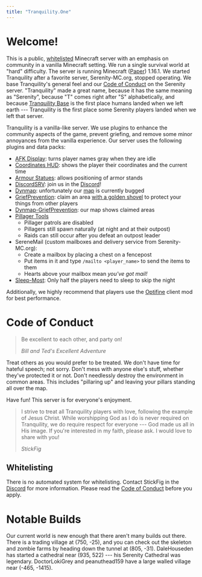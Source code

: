 ```yaml
---
title: "Tranquility.One"
---
```


# Welcome!

This is a public, [whitelisted](#whitelisting) Minecraft server with an emphasis on community in a vanilla Minecraft setting.
We run a single survival world at "hard" difficulty.
The server is running Minecraft ([Paper](https://github.com/PaperMC/Paper)) 1.16.1.
We started Tranquility after a favorite server, Serenity-MC.org, stopped operating.
We base Tranquility's general feel and our [Code of Conduct](#code-of-conduct) on the Serenity server.
"Tranquility" made a great name, because it has the same meaning as "Serenity", because "T" comes right after "S" alphabetically, and because [Tranquility Base](https://en.wikipedia.org/wiki/Tranquility_Base) is the first place humans landed when we left earth --- Tranquility is the first place some Serenity players landed when we left that server.

Tranquility is a vanilla-like server.
We use plugins to enhance the community aspects of the game, prevent griefing, and remove some minor annoyances from the vanilla experience.
Our server uses the following plugins and data packs:

- [AFK Display](https://vanillatweaks.net/picker/datapacks/): turns player names gray when they are idle
- [Coordinates HUD](https://vanillatweaks.net/picker/datapacks/): shows the player their coordinates and the current time
- [Armour Statues](https://vanillatweaks.net/picker/datapacks/): allows positioning of armor stands
- [DiscordSRV](https://www.spigotmc.org/resources/discordsrv.18494/): join us in the [Discord](https://tranquility.one/discord)!
- [Dynmap](https://www.spigotmc.org/resources/dynmap.274/): unfortunately our [map](https://tranquility.one/map) is currently bugged
- [GriefPrevention](https://github.com/TechFortress/GriefPrevention/): claim an area [with a golden shovel](https://www.youtube.com/watch?v=VDsjXB-BaE0) to protect your things from other players
- [Dynmap-GriefPrevention](https://github.com/webbukkit/Dynmap-GriefPrevention): our map shows claimed areas
- [Pillager Tools](https://vanillatweaks.net/picker/datapacks/)
  - Pillager patrols are disabled
  - Pillagers still spawn naturally (at night and at their outpost)
  - Raids can still occur after you defeat an outpost leader
- SereneMail (custom mailboxes and delivery service from Serenity-MC.org):
  - Create a mailbox by placing a chest on a fencepost
  - Put items in it and type `/mailto <player_name>` to send the items to them
  - Hearts above your mailbox mean _you've got mail!_
- [Sleep-Most](https://www.spigotmc.org/resources/sleep-most-1-8-1-16-1-configurable-messages-and-percentage.60623/): Only half the players need to sleep to skip the night

Additionally, we highly recommend that players use the [Optifine](https://optifine.net/) client mod for best performance.

# Code of Conduct

> Be excellent to each other, and party on!
>
> _Bill and Ted's Excellent Adventure_

Treat others as you would prefer to be treated.
We don't have time for hateful speech; not sorry.
Don't mess with anyone else's stuff, whether they've protected it or not.
Don't needlessly destroy the environment in common areas.
This includes "pillaring up" and leaving your pillars standing all over the map.

Have fun!
This server is for everyone's enjoyment.

> I strive to treat all Tranquility players with love, following the example of Jesus Christ.
> While worshipping God as I do is never required on Tranquility, we do require respect for everyone --- God made us all in His image.
> If you're interested in my faith, please ask.
> I would love to share with you!
>
> _StickFig_

## Whitelisting

There is no automated system for whitelisting.
Contact StickFig in the [Discord](discord) for more information.
Please read the [Code of Conduct](#code-of-conduct) before you apply.

# Notable Builds

Our current world is new enough that there aren't many builds out there.
There is a trading village at (750, -25), and you can check out the skeleton and zombie farms by heading down the tunnel at (805, -31).
DaleHouseden has started a cathedral near (935, 522) --- his Serenity Cathedral was legendary.
DoctorLokiGrey and peanuthead159 have a large walled village near (-465, -1415).
